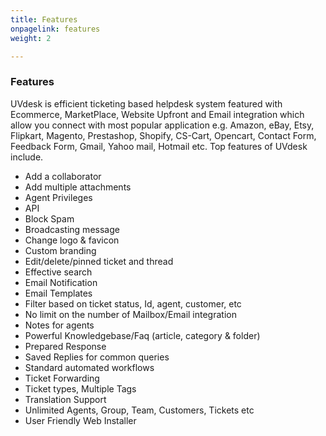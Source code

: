 ```yaml
---
title: Features
onpagelink: features
weight: 2

---
```


### **Features**

UVdesk is efficient ticketing based helpdesk system featured with Ecommerce, MarketPlace, Website Upfront and Email integration which allow you connect with most popular application e.g. Amazon, eBay, Etsy, Flipkart, Magento, Prestashop, Shopify, CS-Cart, Opencart, Contact Form, Feedback Form, Gmail, Yahoo mail, Hotmail etc. Top features of UVdesk include.

- Add a collaborator
- Add multiple attachments
- Agent Privileges
- API
- Block Spam
- Broadcasting message
- Change logo &amp; favicon
- Custom branding
- Edit/delete/pinned ticket and thread
- Effective search
- Email Notification
- Email Templates
- Filter based on ticket status, Id, agent, customer, etc
- No limit on the number of Mailbox/Email integration
- Notes for agents
- Powerful Knowledgebase/Faq (article, category &amp; folder)
- Prepared Response
- Saved Replies for common queries
- Standard automated workflows
- Ticket Forwarding
- Ticket types, Multiple Tags
- Translation Support
- Unlimited Agents, Group, Team, Customers, Tickets etc
- User Friendly Web Installer
